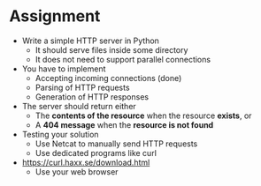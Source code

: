 # Assignment
- Write a simple HTTP server in Python
    - It should serve files inside some directory
    - It does not need to support parallel connections
- You have to implement
    - Accepting incoming connections (done)
    - Parsing of HTTP requests
    - Generation of HTTP responses
- The server should return either
    - The **contents of the resource** when the resource **exists**, or
    - A **404 message** when the **resource is not found**
- Testing your solution
    - Use Netcat to manually send HTTP requests
    - Use dedicated programs like curl
- https://curl.haxx.se/download.html
    - Use your web browser
